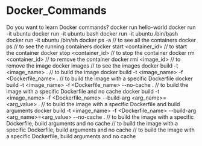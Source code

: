 # Docker_Commands
Do you want to learn Docker commands?
docker run hello-world
docker run -it ubuntu
docker run -it ubuntu bash
docker run -it ubuntu /bin/bash
docker run -it ubuntu /bin/sh
docker ps -a  // to see all the containers
docker ps // to see the running containers
docker start <container_id> // to start the container
docker stop <container_id> // to stop the container
docker rm <container_id> // to remove the container
docker rmi <image_id> // to remove the image
docker images // to see the images
docker build -t <image_name> . // to build the image
docker build -t <image_name> -f <Dockerfile_name> . // to build the image with a specific Dockerfile
docker build -t <image_name> -f <Dockerfile_name> --no-cache . // to build the image with a specific Dockerfile and no cache
docker build -t <image_name> -f <Dockerfile_name> --build-arg <arg_name>=<arg_value> . // to build the image with a specific Dockerfile and build arguments
docker build -t <image_name> -f <Dockerfile_name> --build-arg <arg_name>=<arg_value> --no-cache . // to build the image with a specific Dockerfile, build arguments and no cache    // to build the image with a specific Dockerfile, build arguments and no cache  // to build the image with a specific Dockerfile, build arguments and no cache
